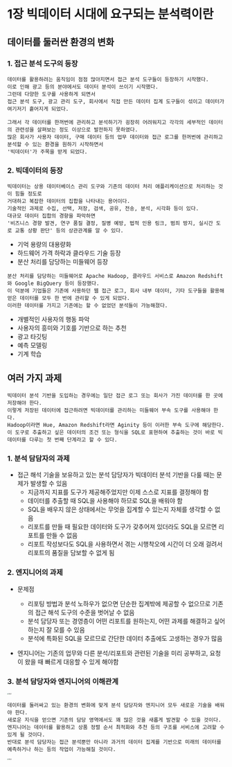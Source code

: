 # 1장 빅데이터 시대에 요구되는 분석력이란



## 데이터를 둘러싼 환경의 변화



### 1. 접근 분석 도구의 등장

```
데이터를 활용하려는 움직임이 점점 많아지면서 접근 분석 도구들이 등장하기 시작했다.
이로 인해 광고 등의 분야에서도 데이터 분석이 쓰이기 시작했다.
그런데 다양한 도구를 사용하게 되면서
접근 분석 도구, 광고 관리 도구, 회사에서 직접 만든 데이터 집계 도구들이 섞이고 데이터가 여기저기 흩어지게 되었다.

그래서 각 데이터를 한꺼번에 관리하고 분석하기가 굉장히 어려워지고 각각의 세부적인 데이터의 관련성을 살펴보는 정도 이상으로 발전하지 못하였다.
많은 회사가 사용자 데이터, 구매 데이터 등의 업무 데이터와 접근 로그를 한꺼번에 관리하고 분석할 수 있는 환경을 원하기 시작하면서
'빅데이터'가 주목을 받게 되었다.
```

### 2. 빅데이터의 등장

```
빅데이터는 상용 데이터베이스 관리 도구와 기존의 데이터 처리 애플리케이션으로 처리하는 것이 힘들 정도로
거대하고 복잡한 데이터의 집합을 나타내는 용어이다.
기술적인 과제로 수집, 선택, 저장, 검색, 공유, 전송, 분석, 시각화 등이 있다.
대규모 데이터 집합의 경향을 파악하면
'비즈니스 경향 발견, 연구 품질 결정, 질병 예방, 법적 인용 링크, 범죄 방지, 실시간 도로 교통 상황 판단' 등의 상관관계를 알 수 있다.
```

- 기억 용량의 대용량화
- 하드웨어 가격 하락과 클라우드 기술 등장
- 분산 처리를 담당하는 미들웨어 등장

```
분산 처리를 담당하는 미들웨어로 Apache Hadoop, 클라우드 서비스로 Amazon Redshift와 Google BigQuery 등이 등장했다.
이 덕분에 기업들은 기존에 사용하던 웹 접근 로그, 회사 내부 데이터, 기타 도구들을 활용해 얻은 데이터를 모두 한 번에 관리할 수 있게 되었다.
이러한 데이터를 가지고 기존에는 할 수 없었던 분석들이 가능해졌다.
```

- 개별적인 사용자의 행동 파악
- 사용자의 흥미와 기호를 기반으로 하는 추천
- 광고 타깃팅
- 예측 모델링
- 기계 학습



## 여러 가지 과제

```
빅데이터 분석 기반을 도입하는 경우에는 일단 접근 로그 또는 회사가 가진 데이터를 한 곳에 저장해야 한다.
이렇게 저장된 데이터에 접근하려면 빅데이터를 관리하는 미들웨어 부속 도구를 사용해야 한다.
Hadoop이라면 Hue, Amazon Redshift라면 Aginity 등이 이러한 부속 도구에 해당한다.
이 도구로 추출하고 싶은 데이터의 조건 또는 형식을 SQL로 표현하여 추출하는 것이 바로 빅데이터를 다루는 첫 번째 단계라고 할 수 있다.
```



### 1. 분석 담담자의 과제

- 접근 해석 기술을 보유하고 있는 분석 담당자가 빅데이터 분석 기반을 다룰 때는 문제가 발생할 수 있음
  - 지금까지 지표를 도구가 제공해주었지만 이제 스스로 지표를 결정해야 함
  - 데이터를 추출할 때 SQL을 사용해야 하므로 SQL을 배워야 함
  - SQL을 배우지 않은 상태에서는 무엇을 집계할 수 있는지 자체를 생각할 수 없음
  - 리포트를 만들 때 필요한 데이터와 도구가 갖추어져 있더라도 SQL을 모르면 리포트를 만들 수 없음
  - 리포트 작성보다도 SQL을 사용하면서 겪는 시행착오에 시간이 더 오래 걸려서 리포트의 품질을 담보할 수 없게 됨

### 2. 엔지니어의 과제

- 문제점

  - 리포팅 방법과 분석 노하우가 없으면 단순한 집계밖에 제공할 수 없으므로 기존의 접근 해석 도구의 수준을 벗어날 수 없음
  - 분석 담당자 또는 경영층이 어떤 리포트를 원하는지, 어떤 과제를 해결하고 싶어 하는지 잘 모를 수 있음
  - 분석에 특화된 SQL을 모르므로 간단한 데이터 추출에도 고생하는 경우가 많음
- 엔지니어는 기존의 업무와 다른 분석/리포트와 관련된 기술을 미리 공부하고, 요청이 왔을 때 빠르게 대응할 수 있게 해야함

### 3. 분석 담당자와 엔지니어의 이해관계

<img src="https://user-images.githubusercontent.com/87686562/147854997-bbc88b52-ac0c-4860-9db2-e4a25750afb7.jpg" alt="SQL1" style="zoom:20%;" />

```
데이터를 둘러싸고 있는 환경의 변화에 맞게 분석 담당자와 엔지니어 모두 새로운 기술을 배워야 한다.
새로운 지식을 얻으면 기존의 담당 영역에서도 꽤 많은 것을 새롭게 발견할 수 있을 것이다.
엔지니어는 데이터를 활용하고 상품 정렬 순서 최적화와 추천 등의 구조를 서비스에 고려할 수 있게 될 것이다.
반대로 분석 담당자는 접근 분석뿐만 아니라 과거의 데이터 집계를 기반으로 미래의 데이터를 예측하거나 하는 등의 작업이 가능해질 것이다.
```

<img src="https://user-images.githubusercontent.com/87686562/147855064-c11e8084-6578-4d49-ba67-635a54005b11.jpg" alt="SQL2" style="zoom:20%;" />





